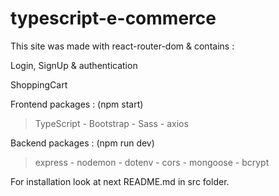 # typescript-e-commerce

This site was made with react-router-dom & contains :

Login, SignUp &amp; authentication

ShoppingCart


Frontend packages : (npm start)

> TypeScript - Bootstrap - Sass - axios

Backend packages : (npm run dev)

> express - nodemon - dotenv - cors - mongoose - bcrypt


For installation look at next README.md in src folder.
